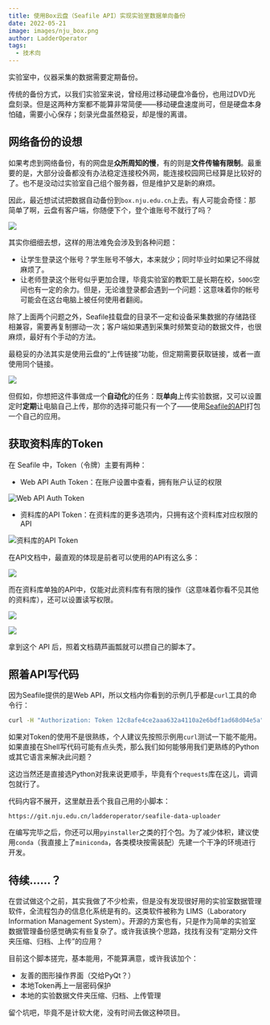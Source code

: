 ```yaml
---
title: 使用Box云盘（Seafile API）实现实验室数据单向备份
date: 2022-05-21
image: images/nju_box.png
author: LadderOperator
tags:
  - 技术向
---
```


实验室中，仪器采集的数据需要定期备份。

传统的备份方式，以我们实验室来说，曾经用过移动硬盘冷备份，也用过DVD光盘刻录。但是这两种方案都不能算非常简便——移动硬盘速度尚可，但是硬盘本身怕磕，需要小心保存；刻录光盘虽然稳妥，却是慢的离谱。

## 网络备份的设想

如果考虑到网络备份，有的网盘是**众所周知的慢**，有的则是**文件传输有限制**。最重要的是，大部分设备都没有办法稳定连接校外网，能连接校园网已经算是比较好的了。也不是没动过实验室自己组个服务器，但是维护又是新的麻烦。

因此，最近想试试把数据自动备份到`box.nju.edu.cn`上去。有人可能会奇怪：那简单了啊，云盘有客户端，你随便下个，登个谁账号不就行了吗？

![](images/2022-05-21-18-18-07.png)

其实你细细去想，这样的用法难免会涉及到各种问题：
+ 让学生登录这个账号？学生账号不够大，本来就少；同时毕业时如果记不得就麻烦了。
+ 让老师登录这个账号似乎更加合理，毕竟实验室的教职工是长期在校，`500G`空间也有一定的余力。但是，无论谁登录都会遇到一个问题：这意味着你的帐号可能会在这台电脑上被任何使用者翻阅。

除了上面两个问题之外，Seafile挂载盘的目录不一定和设备采集数据的存储路径相兼容，需要再复制挪动一次；客户端如果遇到采集时频繁变动的数据文件，也很麻烦，最好有个手动的方法。

最稳妥的办法其实是使用云盘的“上传链接”功能，但定期需要获取链接，或者一直使用同个链接。

![](images/2022-05-21-18-17-12.png)

但假如，你想把这件事做成一个**自动化**的任务：既**单向**上传实验数据，又可以设置定时**定期**让电脑自己上传，那你的选择可能只有一个了——使用[Seafile的API](https://download.seafile.com/published/web-api/home.md)打包一个自己的应用。

## 获取资料库的Token

在 Seafile 中，Token（令牌）主要有两种：
+ Web API Auth Token：在账户设置中查看，拥有账户认证的权限

![Web API Auth Token](images/2022-05-21-18-23-46.png)

+ 资料库的API Token：在资料库的更多选项内，只拥有这个资料库对应权限的API

![资料库的API Token](images/2022-05-21-18-24-21.png)

在API文档中，最直观的体现是前者可以使用的API有这么多：

![](images/2022-05-21-18-28-35.png)

而在资料库单独的API中，仅能对此资料库有有限的操作（这意味着你看不见其他的资料库），还可以设置读写权限。

![](images/2022-05-21-18-30-09.png)

![](images/2022-05-21-18-31-26.png)

拿到这个 API 后，照着文档葫芦画瓢就可以攒自己的脚本了。

## 照着API写代码

因为Seafile提供的是Web API，所以文档内你看到的示例几乎都是`curl`工具的命令行：

```bash
curl -H "Authorization: Token 12c8afe4ce2aaa632a4110a2e6bdf1ad68d04e5a" -H 'Accept: application/json; indent=4' 'https://cloud.seafile.com/api/v2.1/repos/b8e06f24-edfe-44a3-b63b-ad9ecc59e1eb/repo-api-tokens/'
```

如果对Token的使用不是很熟练，个人建议先按照示例用`curl`测试一下能不能用。如果直接在Shell写代码可能有点头秃，那么我们如何能够用我们更熟练的Python或其它语言来解决此问题？

这边当然还是直接选Python对我来说更顺手，毕竟有个`requests`库在这儿，调调包就行了。

代码内容不展开，这里献丑丢个我自己用的小脚本：

```
https://git.nju.edu.cn/ladderoperator/seafile-data-uploader
```

在编写完毕之后，你还可以用`pyinstaller`之类的打个包。为了减少体积，建议使用`conda`（我直接上了`miniconda`，各类模块按需装配）先建一个干净的环境进行开发。

## 待续……？

在尝试做这个之前，其实我做了不少检索，但是没有发现很好用的实验室数据管理软件，全流程包办的信息化系统是有的。这类软件被称为 LIMS（Laboratory Information Management System）。开源的方案也有，只是作为简单的实验室数据管理备份感觉确实有些复杂了。或许我该换个思路，找找有没有“定期分文件夹压缩、归档、上传”的应用？

目前这个脚本搓完，基本能用，不能算满意，或许我该加个：
+ 友善的图形操作界面（交给PyQt？）
+ 本地Token再上一层密码保护
+ 本地的实验数据文件夹压缩、归档、上传管理

留个坑吧，毕竟不是计软大佬，没有时间去做这种项目。